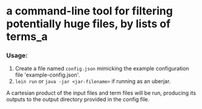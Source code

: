 # a command-line tool for filtering potentially huge files, by lists of terms_a

### Usage:
1. Create a file named `config.json` mimicking the example configuration file 'example-config.json'.
2. `lein run` or `java -jar <jar-filename>` if running as an uberjar.

A cartesian product of the input files and term files will be run, producing its outputs to the output directory provided in the config file.
